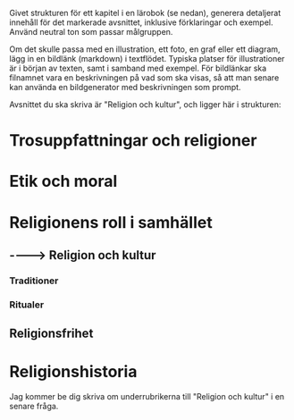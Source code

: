 Givet strukturen för ett kapitel i en lärobok (se nedan), generera detaljerat innehåll för det markerade avsnittet, inklusive förklaringar och exempel.
Använd neutral ton som passar målgruppen.

Om det skulle passa med en illustration, ett foto, en graf eller ett diagram, lägg in en bildlänk (markdown) i textflödet. Typiska platser för illustrationer är i början av texten, samt i samband med exempel.
För bildlänkar ska filnamnet vara en beskrivningen på vad som ska visas, så att man senare kan använda en bildgenerator med beskrivningen som prompt.



Avsnittet du ska skriva är "Religion och kultur", och ligger här i strukturen:
# Trosuppfattningar och religioner
# Etik och moral
# Religionens roll i samhället
## ----> Religion och kultur
### Traditioner
### Ritualer
## Religionsfrihet
# Religionshistoria

Jag kommer be dig skriva om underrubrikerna till "Religion och kultur" i en senare fråga.